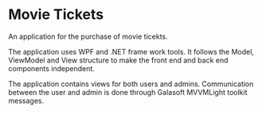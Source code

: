 # Movie Tickets
An application for the purchase of movie ticekts.

The application uses WPF and .NET frame work tools. It follows the Model, ViewModel and View structure to make the front end and back end components independent.

The application contains views for both users and admins. Communication between the user and admin is done through Galasoft MVVMLight toolkit messages.
